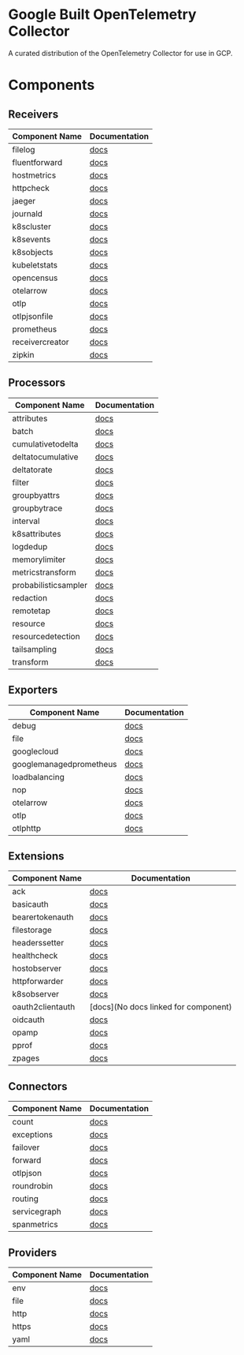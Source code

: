 # Google Built OpenTelemetry Collector

A curated distribution of the OpenTelemetry Collector for use in GCP.

# Components

## Receivers

| Component Name | Documentation |
| -------------- | ------------- |
| filelog | [docs](https://www.github.com/open-telemetry/opentelemetry-collector-contrib/tree/main/receiver/filelogreceiver/README.md) |
| fluentforward | [docs](https://www.github.com/open-telemetry/opentelemetry-collector-contrib/tree/main/receiver/fluentforwardreceiver/README.md) |
| hostmetrics | [docs](https://www.github.com/open-telemetry/opentelemetry-collector-contrib/tree/main/receiver/hostmetricsreceiver/README.md) |
| httpcheck | [docs](https://www.github.com/open-telemetry/opentelemetry-collector-contrib/tree/main/receiver/httpcheckreceiver/README.md) |
| jaeger | [docs](https://www.github.com/open-telemetry/opentelemetry-collector-contrib/tree/main/receiver/jaegerreceiver/README.md) |
| journald | [docs](https://www.github.com/open-telemetry/opentelemetry-collector-contrib/tree/main/receiver/journaldreceiver/README.md) |
| k8scluster | [docs](https://www.github.com/open-telemetry/opentelemetry-collector-contrib/tree/main/receiver/k8sclusterreceiver/README.md) |
| k8sevents | [docs](https://www.github.com/open-telemetry/opentelemetry-collector-contrib/tree/main/receiver/k8seventsreceiver/README.md) |
| k8sobjects | [docs](https://www.github.com/open-telemetry/opentelemetry-collector-contrib/tree/main/receiver/k8sobjectsreceiver/README.md) |
| kubeletstats | [docs](https://www.github.com/open-telemetry/opentelemetry-collector-contrib/tree/main/receiver/kubeletstatsreceiver/README.md) |
| opencensus | [docs](https://www.github.com/open-telemetry/opentelemetry-collector-contrib/tree/main/receiver/opencensusreceiver/README.md) |
| otelarrow | [docs](https://www.github.com/open-telemetry/opentelemetry-collector-contrib/tree/main/receiver/otelarrowreceiver/README.md) |
| otlp | [docs](https://www.github.com/open-telemetry/opentelemetry-collector/tree/main/receiver/otlpreceiver/README.md) |
| otlpjsonfile | [docs](https://www.github.com/open-telemetry/opentelemetry-collector-contrib/tree/main/receiver/otlpjsonfilereceiver/README.md) |
| prometheus | [docs](https://www.github.com/open-telemetry/opentelemetry-collector-contrib/tree/main/receiver/prometheusreceiver/README.md) |
| receivercreator | [docs](https://www.github.com/open-telemetry/opentelemetry-collector-contrib/tree/main/receiver/receivercreator/README.md) |
| zipkin | [docs](https://www.github.com/open-telemetry/opentelemetry-collector-contrib/tree/main/receiver/zipkinreceiver/README.md) |


## Processors

| Component Name | Documentation |
| -------------- | ------------- |
| attributes | [docs](https://www.github.com/open-telemetry/opentelemetry-collector-contrib/tree/main/processor/attributesprocessor/README.md) |
| batch | [docs](https://www.github.com/open-telemetry/opentelemetry-collector/tree/main/processor/batchprocessor/README.md) |
| cumulativetodelta | [docs](https://www.github.com/open-telemetry/opentelemetry-collector-contrib/tree/main/processor/cumulativetodeltaprocessor/README.md) |
| deltatocumulative | [docs](https://www.github.com/open-telemetry/opentelemetry-collector-contrib/tree/main/processor/deltatocumulativeprocessor/README.md) |
| deltatorate | [docs](https://www.github.com/open-telemetry/opentelemetry-collector-contrib/tree/main/processor/deltatorateprocessor/README.md) |
| filter | [docs](https://www.github.com/open-telemetry/opentelemetry-collector-contrib/tree/main/processor/filterprocessor/README.md) |
| groupbyattrs | [docs](https://www.github.com/open-telemetry/opentelemetry-collector-contrib/tree/main/processor/groupbyattrsprocessor/README.md) |
| groupbytrace | [docs](https://www.github.com/open-telemetry/opentelemetry-collector-contrib/tree/main/processor/groupbytraceprocessor/README.md) |
| interval | [docs](https://www.github.com/open-telemetry/opentelemetry-collector-contrib/tree/main/processor/intervalprocessor/README.md) |
| k8sattributes | [docs](https://www.github.com/open-telemetry/opentelemetry-collector-contrib/tree/main/processor/k8sattributesprocessor/README.md) |
| logdedup | [docs](https://www.github.com/open-telemetry/opentelemetry-collector-contrib/tree/main/processor/logdedupprocessor/README.md) |
| memorylimiter | [docs](https://www.github.com/open-telemetry/opentelemetry-collector/tree/main/processor/memorylimiterprocessor/README.md) |
| metricstransform | [docs](https://www.github.com/open-telemetry/opentelemetry-collector-contrib/tree/main/processor/metricstransformprocessor/README.md) |
| probabilisticsampler | [docs](https://www.github.com/open-telemetry/opentelemetry-collector-contrib/tree/main/processor/probabilisticsamplerprocessor/README.md) |
| redaction | [docs](https://www.github.com/open-telemetry/opentelemetry-collector-contrib/tree/main/processor/redactionprocessor/README.md) |
| remotetap | [docs](https://www.github.com/open-telemetry/opentelemetry-collector-contrib/tree/main/processor/remotetapprocessor/README.md) |
| resource | [docs](https://www.github.com/open-telemetry/opentelemetry-collector-contrib/tree/main/processor/resourceprocessor/README.md) |
| resourcedetection | [docs](https://www.github.com/open-telemetry/opentelemetry-collector-contrib/tree/main/processor/resourcedetectionprocessor/README.md) |
| tailsampling | [docs](https://www.github.com/open-telemetry/opentelemetry-collector-contrib/tree/main/processor/tailsamplingprocessor/README.md) |
| transform | [docs](https://www.github.com/open-telemetry/opentelemetry-collector-contrib/tree/main/processor/transformprocessor/README.md) |


## Exporters

| Component Name | Documentation |
| -------------- | ------------- |
| debug | [docs](https://www.github.com/open-telemetry/opentelemetry-collector/tree/main/exporter/debugexporter/README.md) |
| file | [docs](https://www.github.com/open-telemetry/opentelemetry-collector-contrib/tree/main/exporter/fileexporter/README.md) |
| googlecloud | [docs](https://www.github.com/open-telemetry/opentelemetry-collector-contrib/tree/main/exporter/googlecloudexporter/README.md) |
| googlemanagedprometheus | [docs](https://www.github.com/open-telemetry/opentelemetry-collector-contrib/tree/main/exporter/googlemanagedprometheusexporter/README.md) |
| loadbalancing | [docs](https://www.github.com/open-telemetry/opentelemetry-collector-contrib/tree/main/exporter/loadbalancingexporter/README.md) |
| nop | [docs](https://www.github.com/open-telemetry/opentelemetry-collector/tree/main/exporter/nopexporter/README.md) |
| otelarrow | [docs](https://www.github.com/open-telemetry/opentelemetry-collector-contrib/tree/main/exporter/otelarrowexporter/README.md) |
| otlp | [docs](https://www.github.com/open-telemetry/opentelemetry-collector/tree/main/exporter/otlpexporter/README.md) |
| otlphttp | [docs](https://www.github.com/open-telemetry/opentelemetry-collector/tree/main/exporter/otlphttpexporter/README.md) |


## Extensions

| Component Name | Documentation |
| -------------- | ------------- |
| ack | [docs](https://www.github.com/open-telemetry/opentelemetry-collector-contrib/tree/main/extension/ackextension/README.md) |
| basicauth | [docs](https://www.github.com/open-telemetry/opentelemetry-collector-contrib/tree/main/extension/basicauthextension/README.md) |
| bearertokenauth | [docs](https://www.github.com/open-telemetry/opentelemetry-collector-contrib/tree/main/extension/bearertokenauthextension/README.md) |
| filestorage | [docs](https://www.github.com/open-telemetry/opentelemetry-collector-contrib/tree/main/extension/storage/README.md) |
| headerssetter | [docs](https://www.github.com/open-telemetry/opentelemetry-collector-contrib/tree/main/extension/headerssetterextension/README.md) |
| healthcheck | [docs](https://www.github.com/open-telemetry/opentelemetry-collector-contrib/tree/main/extension/healthcheckextension/README.md) |
| hostobserver | [docs](https://www.github.com/open-telemetry/opentelemetry-collector-contrib/tree/main/extension/observer/README.md) |
| httpforwarder | [docs](https://www.github.com/open-telemetry/opentelemetry-collector-contrib/tree/main/extension/httpforwarderextension/README.md) |
| k8sobserver | [docs](https://www.github.com/open-telemetry/opentelemetry-collector-contrib/tree/main/extension/observer/README.md) |
| oauth2clientauth | [docs](No docs linked for component) |
| oidcauth | [docs](https://www.github.com/open-telemetry/opentelemetry-collector-contrib/tree/main/extension/oidcauthextension/README.md) |
| opamp | [docs](https://www.github.com/open-telemetry/opentelemetry-collector-contrib/tree/main/extension/opampextension/README.md) |
| pprof | [docs](https://www.github.com/open-telemetry/opentelemetry-collector-contrib/tree/main/extension/pprofextension/README.md) |
| zpages | [docs](https://www.github.com/open-telemetry/opentelemetry-collector/tree/main/extension/zpagesextension/README.md) |


## Connectors

| Component Name | Documentation |
| -------------- | ------------- |
| count | [docs](https://www.github.com/open-telemetry/opentelemetry-collector-contrib/tree/main/connector/countconnector/README.md) |
| exceptions | [docs](https://www.github.com/open-telemetry/opentelemetry-collector-contrib/tree/main/connector/exceptionsconnector/README.md) |
| failover | [docs](https://www.github.com/open-telemetry/opentelemetry-collector-contrib/tree/main/connector/failoverconnector/README.md) |
| forward | [docs](https://www.github.com/open-telemetry/opentelemetry-collector/tree/main/connector/forwardconnector/README.md) |
| otlpjson | [docs](https://www.github.com/open-telemetry/opentelemetry-collector-contrib/tree/main/connector/otlpjsonconnector/README.md) |
| roundrobin | [docs](https://www.github.com/open-telemetry/opentelemetry-collector-contrib/tree/main/connector/roundrobinconnector/README.md) |
| routing | [docs](https://www.github.com/open-telemetry/opentelemetry-collector-contrib/tree/main/connector/routingconnector/README.md) |
| servicegraph | [docs](https://www.github.com/open-telemetry/opentelemetry-collector-contrib/tree/main/connector/servicegraphconnector/README.md) |
| spanmetrics | [docs](https://www.github.com/open-telemetry/opentelemetry-collector-contrib/tree/main/connector/spanmetricsconnector/README.md) |


## Providers

| Component Name | Documentation |
| -------------- | ------------- |
| env | [docs](https://www.github.com/open-telemetry/opentelemetry-collector/tree/main/confmap/provider/envprovider) |
| file | [docs](https://www.github.com/open-telemetry/opentelemetry-collector/tree/main/confmap/provider/fileprovider) |
| http | [docs](https://www.github.com/open-telemetry/opentelemetry-collector/tree/main/confmap/provider/httpprovider) |
| https | [docs](https://www.github.com/open-telemetry/opentelemetry-collector/tree/main/confmap/provider/httpsprovider) |
| yaml | [docs](https://www.github.com/open-telemetry/opentelemetry-collector/tree/main/confmap/provider/yamlprovider) |
